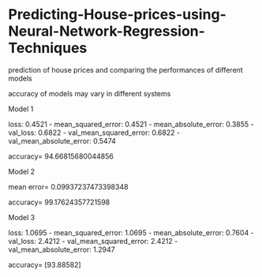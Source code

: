 # Predicting-House-prices-using-Neural-Network-Regression-Techniques
prediction of house prices and comparing the performances of different models


accuracy of models may vary in different systems


Model 1

loss: 0.4521 - mean_squared_error: 0.4521 - mean_absolute_error: 0.3855 - val_loss: 0.6822 - val_mean_squared_error: 0.6822 - val_mean_absolute_error: 0.5474

accuracy= 94.66815680044856



Model 2

mean error= 0.09937237473398348

accuracy= 99.17624357721598


Model 3

loss: 1.0695 - mean_squared_error: 1.0695 - mean_absolute_error: 0.7604 - val_loss: 2.4212 - val_mean_squared_error: 2.4212 - val_mean_absolute_error: 1.2947

accuracy= [93.88582]
